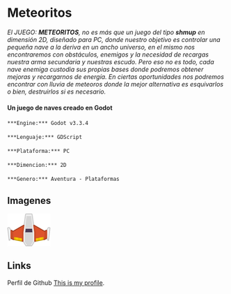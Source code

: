 # Meteoritos 


_El JUEGO: **METEORITOS**, no es más que un juego del tipo **shmup** en dimensión 2D, diseñado para PC, donde nuestro objetivo es controlar una pequeña nave a la deriva en un ancho universo, en el mismo nos encontraremos con obstáculos, enemigos y la necesidad de recargas nuestra arma secundaria y nuestras escudo.
Pero eso no es todo, cada nave enemiga custodia sus propias bases donde podremos obtener mejoras y recargarnos de energía. En ciertas oportunidades nos podremos encontrar con lluvia de meteoros donde la mejor alternativa es esquivarlos o bien, destruirlos si es necesario._
#### Un juego de naves creado en Godot
```
***Engine:*** Godot v3.3.4

***Lenguaje:*** GDScript

***Plataforma:*** PC

***Dimencion:*** 2D

***Genero:*** Aventura - Plataformas
```

## Imagenes

![This is a alt text.](/Juego/Naves/Player/player_orange.png "This is a sample image.")


## Links

Perfil de Github [This is my profile](https://github.com/escobardie).
